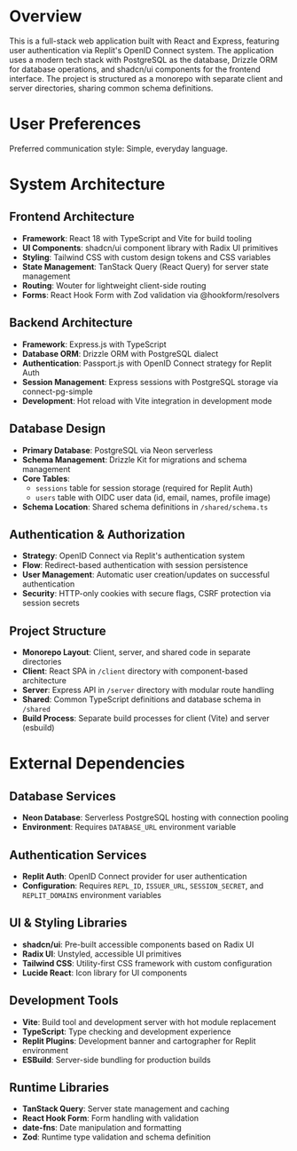 # Overview

This is a full-stack web application built with React and Express, featuring user authentication via Replit's OpenID Connect system. The application uses a modern tech stack with PostgreSQL as the database, Drizzle ORM for database operations, and shadcn/ui components for the frontend interface. The project is structured as a monorepo with separate client and server directories, sharing common schema definitions.

# User Preferences

Preferred communication style: Simple, everyday language.

# System Architecture

## Frontend Architecture
- **Framework**: React 18 with TypeScript and Vite for build tooling
- **UI Components**: shadcn/ui component library with Radix UI primitives
- **Styling**: Tailwind CSS with custom design tokens and CSS variables
- **State Management**: TanStack Query (React Query) for server state management
- **Routing**: Wouter for lightweight client-side routing
- **Forms**: React Hook Form with Zod validation via @hookform/resolvers

## Backend Architecture
- **Framework**: Express.js with TypeScript
- **Database ORM**: Drizzle ORM with PostgreSQL dialect
- **Authentication**: Passport.js with OpenID Connect strategy for Replit Auth
- **Session Management**: Express sessions with PostgreSQL storage via connect-pg-simple
- **Development**: Hot reload with Vite integration in development mode

## Database Design
- **Primary Database**: PostgreSQL via Neon serverless
- **Schema Management**: Drizzle Kit for migrations and schema management
- **Core Tables**: 
  - `sessions` table for session storage (required for Replit Auth)
  - `users` table with OIDC user data (id, email, names, profile image)
- **Schema Location**: Shared schema definitions in `/shared/schema.ts`

## Authentication & Authorization
- **Strategy**: OpenID Connect via Replit's authentication system
- **Flow**: Redirect-based authentication with session persistence
- **User Management**: Automatic user creation/updates on successful authentication
- **Security**: HTTP-only cookies with secure flags, CSRF protection via session secrets

## Project Structure
- **Monorepo Layout**: Client, server, and shared code in separate directories
- **Client**: React SPA in `/client` directory with component-based architecture
- **Server**: Express API in `/server` directory with modular route handling
- **Shared**: Common TypeScript definitions and database schema in `/shared`
- **Build Process**: Separate build processes for client (Vite) and server (esbuild)

# External Dependencies

## Database Services
- **Neon Database**: Serverless PostgreSQL hosting with connection pooling
- **Environment**: Requires `DATABASE_URL` environment variable

## Authentication Services
- **Replit Auth**: OpenID Connect provider for user authentication
- **Configuration**: Requires `REPL_ID`, `ISSUER_URL`, `SESSION_SECRET`, and `REPLIT_DOMAINS` environment variables

## UI & Styling Libraries
- **shadcn/ui**: Pre-built accessible components based on Radix UI
- **Radix UI**: Unstyled, accessible UI primitives
- **Tailwind CSS**: Utility-first CSS framework with custom configuration
- **Lucide React**: Icon library for UI components

## Development Tools
- **Vite**: Build tool and development server with hot module replacement
- **TypeScript**: Type checking and development experience
- **Replit Plugins**: Development banner and cartographer for Replit environment
- **ESBuild**: Server-side bundling for production builds

## Runtime Libraries
- **TanStack Query**: Server state management and caching
- **React Hook Form**: Form handling with validation
- **date-fns**: Date manipulation and formatting
- **Zod**: Runtime type validation and schema definition